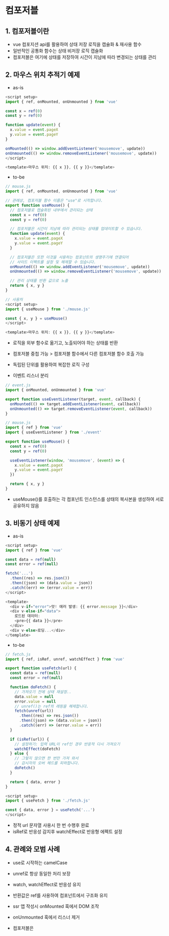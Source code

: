 # 컴포저블

## 1. 컴포저블이란
- vue 컴포지션 api를 활용하여 상태 저장 로직을 캡슐화 & 재사용 함수
- 일반적인 공통화 함수는 상태 비저장 로직 캡슐화
- 컴포저블은 여기에 상태를 저장하여 시간이 지남에 따라 변경되는 상태를 관리

## 2. 마우스 위치 추적기 예제
- as-is
```js
<script setup>
import { ref, onMounted, onUnmounted } from 'vue'

const x = ref(0)
const y = ref(0)

function update(event) {
  x.value = event.pageX
  y.value = event.pageY
}

onMounted(() => window.addEventListener('mousemove', update))
onUnmounted(() => window.removeEventListener('mousemove', update))
</script>

<template>마우스 위치: {{ x }}, {{ y }}</template>
```
- to-be
```js
// mouse.js
import { ref, onMounted, onUnmounted } from 'vue'

// 관례상, 컴포저블 함수 이름은 "use"로 시작합니다.
export function useMouse() {
  // 컴포저블로 캡슐화된 내부에서 관리되는 상태
  const x = ref(0)
  const y = ref(0)

  // 컴포저블은 시간이 지남에 따라 관리되는 상태를 업데이트할 수 있습니다.
  function update(event) {
    x.value = event.pageX
    y.value = event.pageY
  }

  // 컴포저블은 또한 이것을 사용하는 컴포넌트의 생명주기에 연결되어
  // 사이드 이펙트를 설정 및 해제할 수 있습니다.
  onMounted(() => window.addEventListener('mousemove', update))
  onUnmounted(() => window.removeEventListener('mousemove', update))

  // 관리 상태를 반환 값으로 노출
  return { x, y }
}

// 사용처
<script setup>
import { useMouse } from './mouse.js'

const { x, y } = useMouse()
</script>

<template>마우스 위치: {{ x }}, {{ y }}</template>
```

- 로직을 외부 함수로 옮기고, 노출되어야 하는 상태를 반환
- 컴포저블 중첩 가능 > 컴포저블 함수에서 다른 컴포저블 함수 호출 가능
- 독립된 단위를 활용하여 복잡한 로직 구성

- 이벤트 리스너 분리
```js
// event.js
import { onMounted, onUnmounted } from 'vue'

export function useEventListener(target, event, callback) {
  onMounted(() => target.addEventListener(event, callback))
  onUnmounted(() => target.removeEventListener(event, callback))
}

// mouse.js
import { ref } from 'vue'
import { useEventListener } from './event'

export function useMouse() {
  const x = ref(0)
  const y = ref(0)

  useEventListener(window, 'mousemove', (event) => {
    x.value = event.pageX
    y.value = event.pageY
  })

  return { x, y }
}
```

- useMouse()를 호출하는 각 컴포넌트 인스턴스를 상태의 복사본을 생성하여 서로 공유하지 않음

## 3. 비동기 상태 예제
- as-is
```js
<script setup>
import { ref } from 'vue'

const data = ref(null)
const error = ref(null)

fetch('...')
  .then((res) => res.json())
  .then((json) => (data.value = json))
  .catch((err) => (error.value = err))
</script>

<template>
  <div v-if="error">앗! 에러 발생: {{ error.message }}</div>
  <div v-else-if="data">
    로드된 데이터:
    <pre>{{ data }}</pre>
  </div>
  <div v-else>로딩...</div>
</template>

```
- to-be
```js
// fetch.js
import { ref, isRef, unref, watchEffect } from 'vue'

export function useFetch(url) {
  const data = ref(null)
  const error = ref(null)

  function doFetch() {
    // 가져오기 전에 상태 재설정..
    data.value = null
    error.value = null
    // unref()는 ref의 래핑을 해제합니다.
    fetch(unref(url))
      .then((res) => res.json())
      .then((json) => (data.value = json))
      .catch((err) => (error.value = err))
  }

  if (isRef(url)) {
    // 설정하기: 입력 URL이 ref인 경우 반응적 다시 가져오기
    watchEffect(doFetch)
  } else {
    // 그렇지 않으면 한 번만 가져 와서
    // 감시자의 오버 헤드를 피하합니다.
    doFetch()
  }

  return { data, error }
}

<script setup>
import { useFetch } from './fetch.js'

const { data, error } = useFetch('...')
</script>
```

- 정적 url 문자열 사용시 한 번 수행후 완료
- isRef로 반응성 감지후 watchEffect로 반응형 에펙트 설정

## 4. 관례와 모범 사례
- use로 시작하는 camelCase

- unref로 항상 동일한 처리 보장
- watch, watchEffect로 반응성 유지

- 반환값은 ref를 사용하여 컴포넌트에서 구조화 유지

- ssr 앱 작성시 onMounted 훅에서 DOM 조작
- onUnmounted 훅에서 리스너 제거

- 컴포저블은 <script setup> 또는 setup() 훅에서 동기적으로 호출
  
## 5. 체계적인 코드를 위해 컴포저블로 추출하기
- 재사용, 코드 체계화를 위해 추출 가능
- 논리적으로 기능단위로 분리
  
```js
<script setup>
import { useFeatureA } from './featureA.js'
import { useFeatureB } from './featureB.js'
import { useFeatureC } from './featureC.js'

const { foo, bar } = useFeatureA()
const { baz } = useFeatureB(foo)
const { qux } = useFeatureC(baz)
</script>
```

## 6. 옵션 API에서 컴포저블 적용
- setup()내에서 호출
- this, 템플릿에 노출되도록 setup 내부에서 반환

## 7. 다른 기술과의 비교
- Mixins
  - 3가지 단점
  1. 불분명한 출처 - 어떤 속성이 어떤 mixins에서 주입되었는지 명확하지 않음
  2. 네임스페이스 충돌 - 여러 mixins에서 잠재적으로 동일한 속성키를 등록하여 사용할수 있음
  3. 암시적 mixins 간 통신 - 서로 상호작용이 필요할때 암시적으로 결함

- 렌더리스 컴포넌트
  - 컴포저블은 컴포넌트가 아니어서 추가적인 오버헤드를 발생시키지 않음
  - 시각적 레이아웃 재사용을 포함할때 컴포넌트를 사용 권장

- React 훅
  - 리엑트와 기능적으로 유사하지만 내부적으로 뷰의 반응성을 따름
    - 리엑트 훅은 상태가 변함에따라 반복적으로 호출
    - 기본적으로 훅 순서를 주의해야하며 조건부 호출이 불가함
    - 불필요하게 하위 구성 요소 업데이트
    - 이를 최적화를 위한 메모이제이션 전략 필요 및 의존성 배열 명시

# 커스텀 디렉티브

## 1. 소개
## 2. 디렉티브 훅
## 3. 간단하게 함수로 사용하기
## 4. 객체를 값으로 전달하기
## 5. 컴포넌트에서 사용

# 플러그인

## 1. 소개
## 2. 플러그인 작성하기
